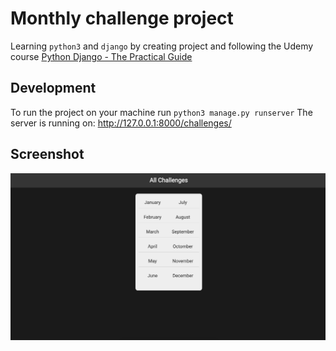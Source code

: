 # Monthly challenge project

Learning `python3` and `django` by creating project and following the Udemy course
[Python Django - The Practical Guide](https://www.udemy.com/course/python-django-the-practical-guide/)

## Development

To run the project on your machine run `python3 manage.py runserver`
The server is running on: http://127.0.0.1:8000/challenges/

## Screenshot

<img src="./ss.png">
